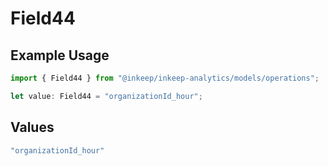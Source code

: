# Field44

## Example Usage

```typescript
import { Field44 } from "@inkeep/inkeep-analytics/models/operations";

let value: Field44 = "organizationId_hour";
```

## Values

```typescript
"organizationId_hour"
```